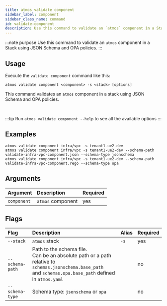 ```yaml
---
title: atmos validate component
sidebar_label: component
sidebar_class_name: command
id: validate-component
description: Use this command to validate an `atmos` component in a Stack using JSON Schema and OPA policies.
---
```


:::note purpose
Use this command to validate an `atmos` component in a Stack using JSON Schema and OPA policies.
:::

## Usage

Execute the `validate component` command like this:

```shell
atmos validate component <component> -s <stack> [options]
```

This command validates an `atmos` component in a stack using JSON Schema and OPA policies.

<br/>

:::tip
Run `atmos validate component --help` to see all the available options
:::

## Examples

```shell
atmos validate component infra/vpc -s tenant1-ue2-dev
atmos validate component infra/vpc -s tenant1-ue2-dev --schema-path validate-infra-vpc-component.json --schema-type jsonschema
atmos validate component infra/vpc -s tenant1-ue2-dev --schema-path validate-infra-vpc-component.rego --schema-type opa
```

## Arguments

| Argument     | Description        | Required |
|:-------------|:-------------------|:---------|
| `component`  | `atmos` component  | yes      |

## Flags

| Flag            | Description                                                                                                                                                       | Alias | Required |
|:----------------|:------------------------------------------------------------------------------------------------------------------------------------------------------------------|:------|:---------|
| `--stack`       | `atmos` stack                                                                                                                                                     | `-s`  | yes      |
| `--schema-path` | Path to the schema file.<br/>Can be an absolute path or a path relative to `schemas.jsonschema.base_path`<br/>and `schemas.opa.base_path` defined in `atmos.yaml` |       | no       |
| `--schema-type` | Schema type: `jsonschema` or `opa`                                                                                                                                |       | no       |
